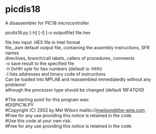 # picdis18
A disassembler for PIC18 microcontroller   

picdis18.py  [-h] [-l] [-o outputfile] file.hex   

file.hex   input .HEX file in Intel format   
file_.asm  default output file, containing the assembly instructions, SFR names   
           directives, branch/call labels, callers of procedures, comments   
-o	save result to the specified file   
-h	0xHH syle for hex numbers (default is: HHh)   
-l	lists addresses and binary code of instructions   
Can be loaded into MPLAB and reassembled immediatedly without any problems!   
although the processor type should be changed (default 18F47Q10)   


#The starting point for this program was:  
#DISPIC16.PY  
#Copyright (C) 2002 by Mel Wilson  mailto://mwilson@the-wire.com .  
#Free for any use providing this notice is retained in the code.  
#Use this code at your own risk.  
#Free for any use providing this notice is retained in the code.  
